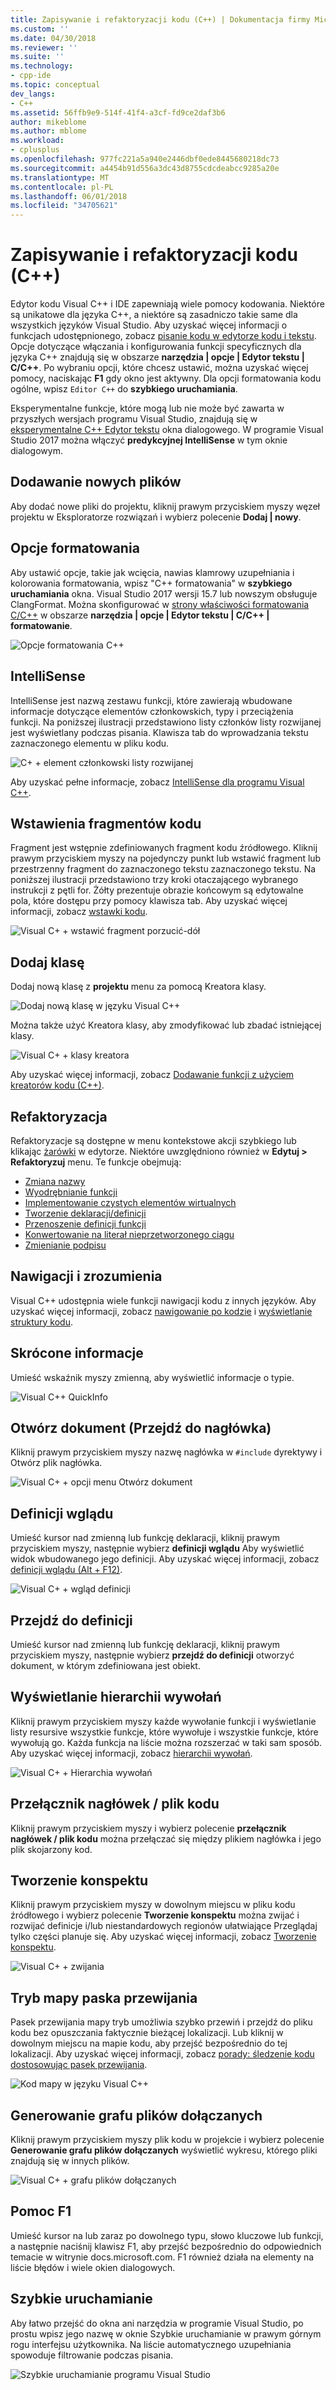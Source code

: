 ```yaml
---
title: Zapisywanie i refaktoryzacji kodu (C++) | Dokumentacja firmy Microsoft
ms.custom: ''
ms.date: 04/30/2018
ms.reviewer: ''
ms.suite: ''
ms.technology:
- cpp-ide
ms.topic: conceptual
dev_langs:
- C++
ms.assetid: 56ffb9e9-514f-41f4-a3cf-fd9ce2daf3b6
author: mikeblome
ms.author: mblome
ms.workload:
- cplusplus
ms.openlocfilehash: 977fc221a5a940e2446dbf0ede8445680218dc73
ms.sourcegitcommit: a4454b91d556a3dc43d8755cdcdeabcc9285a20e
ms.translationtype: MT
ms.contentlocale: pl-PL
ms.lasthandoff: 06/01/2018
ms.locfileid: "34705621"
---
```

# <a name="writing-and-refactoring-code-c"></a>Zapisywanie i refaktoryzacji kodu (C++)

Edytor kodu Visual C++ i IDE zapewniają wiele pomocy kodowania. Niektóre są unikatowe dla języka C++, a niektóre są zasadniczo takie same dla wszystkich języków Visual Studio. Aby uzyskać więcej informacji o funkcjach udostępnionego, zobacz [pisanie kodu w edytorze kodu i tekstu](/visualstudio/ide/writing-code-in-the-code-and-text-editor). Opcje dotyczące włączania i konfigurowania funkcji specyficznych dla języka C++ znajdują się w obszarze **narzędzia &#124; opcje &#124; Edytor tekstu &#124; C/C++**. Po wybraniu opcji, które chcesz ustawić, można uzyskać więcej pomocy, naciskając **F1** gdy okno jest aktywny. Dla opcji formatowania kodu ogólne, wpisz `Editor C++` do **szybkiego uruchamiania**.

Eksperymentalne funkcje, które mogą lub nie może być zawarta w przyszłych wersjach programu Visual Studio, znajdują się w [eksperymentalne C++ Edytor tekstu](/visualstudio/ide/reference/options-text-editor-c-cpp-experimental) okna dialogowego. W programie Visual Studio 2017 można włączyć **predykcyjnej IntelliSense** w tym oknie dialogowym.

## <a name="adding-new-files"></a>Dodawanie nowych plików

Aby dodać nowe pliki do projektu, kliknij prawym przyciskiem myszy węzeł projektu w Eksploratorze rozwiązań i wybierz polecenie **Dodaj &#124; nowy**.

## <a name="formatting-options"></a>Opcje formatowania

Aby ustawić opcje, takie jak wcięcia, nawias klamrowy uzupełniania i kolorowania formatowania, wpisz "C++ formatowania" w **szybkiego uruchamiania** okna. Visual Studio 2017 wersji 15.7 lub nowszym obsługuje ClangFormat. Można skonfigurować w [strony właściwości formatowania C/C++](/visualstudio/ide/reference/options-text-editor-c-cpp-formatting) w obszarze **narzędzia &#124; opcje &#124; Edytor tekstu &#124; C/C++ &#124; formatowanie**.

![Opcje formatowania C++](media/cpp-formatting-options.png)

## <a name="intellisense"></a>IntelliSense

IntelliSense jest nazwą zestawu funkcji, które zawierają wbudowane informacje dotyczące elementów członkowskich, typy i przeciążenia funkcji. Na poniższej ilustracji przedstawiono listy członków listy rozwijanej jest wyświetlany podczas pisania. Klawisza tab do wprowadzania tekstu zaznaczonego elementu w pliku kodu.

![C&#43; &#43; element członkowski listy rozwijanej](../ide/media/vs2015_cpp_statement_completion.png "vs2015_cpp_statement_completion")

Aby uzyskać pełne informacje, zobacz [IntelliSense dla programu Visual C++](/visualstudio/ide/visual-cpp-intellisense).

## <a name="insert-snippets"></a>Wstawienia fragmentów kodu

Fragment jest wstępnie zdefiniowanych fragment kodu źródłowego. Kliknij prawym przyciskiem myszy na pojedynczy punkt lub wstawić fragment lub przestrzenny fragment do zaznaczonego tekstu zaznaczonego tekstu. Na poniższej ilustracji przedstawiono trzy kroki otaczającego wybranego instrukcji z pętli for. Żółty prezentuje obrazie końcowym są edytowalne pola, które dostępu przy pomocy klawisza tab. Aby uzyskać więcej informacji, zobacz [wstawki kodu](/visualstudio/ide/code-snippets).

![Visual C&#43; &#43; wstawić fragment porzucić&#45;dół](../ide/media/vs2015_cpp_surround_with.png "vs2015_cpp_surround_with")

## <a name="add-class"></a>Dodaj klasę

Dodaj nową klasę z **projektu** menu za pomocą Kreatora klasy.

![Dodaj nową klasę w języku Visual C&#43;&#43;](../ide/media/vs2015_cpp_add_class.png "vs2015_cpp_add_class")

Można także użyć Kreatora klasy, aby zmodyfikować lub zbadać istniejącej klasy.

![Visual C&#43; &#43; klasy kreatora](../ide/media/vs2015_cpp_class_wizard.png "vs2015_cpp_class_wizard")

Aby uzyskać więcej informacji, zobacz [Dodawanie funkcji z użyciem kreatorów kodu (C++)](../ide/adding-functionality-with-code-wizards-cpp.md).

## <a name="refactoring"></a>Refaktoryzacja

Refaktoryzacje są dostępne w menu kontekstowe akcji szybkiego lub klikając [żarówki](/visualstudio/ide/perform-quick-actions-with-light-bulbs) w edytorze.  Niektóre uwzględniono również w **Edytuj > Refaktoryzuj** menu.  Te funkcje obejmują:

* [Zmiana nazwy](refactoring/rename.md)
* [Wyodrębnianie funkcji](refactoring/extract-function.md)
* [Implementowanie czystych elementów wirtualnych](refactoring/implement-pure-virtuals.md)
* [Tworzenie deklaracji/definicji](refactoring/create-declaration-definition.md)
* [Przenoszenie definicji funkcji](refactoring/move-definition-location.md)
* [Konwertowanie na literał nieprzetworzonego ciągu](refactoring/convert-to-raw-string-literal.md)
* [Zmienianie podpisu](refactoring/change-signature.md)

## <a name="navigate-and-understand"></a>Nawigacji i zrozumienia

Visual C++ udostępnia wiele funkcji nawigacji kodu z innych języków. Aby uzyskać więcej informacji, zobacz [nawigowanie po kodzie](/visualstudio/ide/navigating-code) i [wyświetlanie struktury kodu](/visualstudio/ide/viewing-the-structure-of-code).

## <a name="quickinfo"></a>Skrócone informacje

Umieść wskaźnik myszy zmienną, aby wyświetlić informacje o typie.

![Visual C&#43;&#43; QuickInfo](../ide/media/vs2015_cpp_quickinfo.png "vs2015_cpp_quickInfo")

## <a name="open-document-navigate-to-header"></a>Otwórz dokument (Przejdź do nagłówka)

Kliknij prawym przyciskiem myszy nazwę nagłówka w `#include` dyrektywy i Otwórz plik nagłówka.

![Visual C&#43; &#43; opcji menu Otwórz dokument](../ide/media/vs2015_cpp_open_document.png "vs2015_cpp_open_document")

## <a name="peek-definition"></a>Definicji wglądu

Umieść kursor nad zmienną lub funkcję deklaracji, kliknij prawym przyciskiem myszy, następnie wybierz **definicji wglądu** Aby wyświetlić widok wbudowanego jego definicji. Aby uzyskać więcej informacji, zobacz [definicji wglądu (Alt + F12)](/visualstudio/ide/how-to-view-and-edit-code-by-using-peek-definition-alt-plus-f12).

![Visual C&#43; &#43; wgląd definicji](../ide/media/vs2015_cpp_peek_definition.png "vs2015_cpp_peek_definition")

## <a name="go-to-definition"></a>Przejdź do definicji

Umieść kursor nad zmienną lub funkcję deklaracji, kliknij prawym przyciskiem myszy, następnie wybierz **przejdź do definicji** otworzyć dokument, w którym zdefiniowana jest obiekt.

## <a name="view-call-hierarchy"></a>Wyświetlanie hierarchii wywołań

Kliknij prawym przyciskiem myszy każde wywołanie funkcji i wyświetlanie listy resursive wszystkie funkcje, które wywołuje i wszystkie funkcje, które wywołują go. Każda funkcja na liście można rozszerzać w taki sam sposób. Aby uzyskać więcej informacji, zobacz [hierarchii wywołań](/visualstudio/ide/reference/call-hierarchy).

![Visual C&#43; &#43; Hierarchia wywołań](../ide/media/vs2015_cpp_call_hierarchy.png "vs2015_cpp_call_hierarchy")

## <a name="toggle-header--code-file"></a>Przełącznik nagłówek / plik kodu

Kliknij prawym przyciskiem myszy i wybierz polecenie **przełącznik nagłówek / plik kodu** można przełączać się między plikiem nagłówka i jego plik skojarzony kod.

## <a name="outlining"></a>Tworzenie konspektu

Kliknij prawym przyciskiem myszy w dowolnym miejscu w pliku kodu źródłowego i wybierz polecenie **Tworzenie konspektu** można zwijać i rozwijać definicje i/lub niestandardowych regionów ułatwiające Przeglądaj tylko części planuje się. Aby uzyskać więcej informacji, zobacz [Tworzenie konspektu](/visualstudio/ide/outlining).

![Visual C&#43; &#43; zwijania](../ide/media/vs2015_cpp_outlining.png "vs2015_cpp_outlining")

## <a name="scrollbar-map-mode"></a>Tryb mapy paska przewijania

Pasek przewijania mapy tryb umożliwia szybko przewiń i przejdź do pliku kodu bez opuszczania faktycznie bieżącej lokalizacji. Lub kliknij w dowolnym miejscu na mapie kodu, aby przejść bezpośrednio do tej lokalizacji. Aby uzyskać więcej informacji, zobacz [porady: śledzenie kodu dostosowując pasek przewijania](/visualstudio/ide/how-to-track-your-code-by-customizing-the-scrollbar).

![Kod mapy w języku Visual C&#43;&#43;](../ide/media/vs2015_cpp_code_map.png "vs2015_cpp_code_map")

## <a name="generate-graph-of-include-files"></a>Generowanie grafu plików dołączanych

Kliknij prawym przyciskiem myszy plik kodu w projekcie i wybierz polecenie **Generowanie grafu plików dołączanych** wyświetlić wykresu, którego pliki znajdują się w innych plików.

![Visual C&#43; &#43; grafu plików dołączanych](../ide/media/vs2015_cpp_include_graph.png "vs2015_cpp_include_graph")

## <a name="f1-help"></a>Pomoc F1

Umieść kursor na lub zaraz po dowolnego typu, słowo kluczowe lub funkcji, a następnie naciśnij klawisz F1, aby przejść bezpośrednio do odpowiednich temacie w witrynie docs.microsoft.com. F1 również działa na elementy na liście błędów i wiele okien dialogowych.

## <a name="quick-launch"></a>Szybkie uruchamianie

Aby łatwo przejść do okna ani narzędzia w programie Visual Studio, po prostu wpisz jego nazwę w oknie Szybkie uruchamianie w prawym górnym rogu interfejsu użytkownika. Na liście automatycznego uzupełniania spowoduje filtrowanie podczas pisania.

![Szybkie uruchamianie programu Visual Studio](../ide/media/vs2015_cpp_quick_launch.png "vs2015_cpp_quick_launch")

